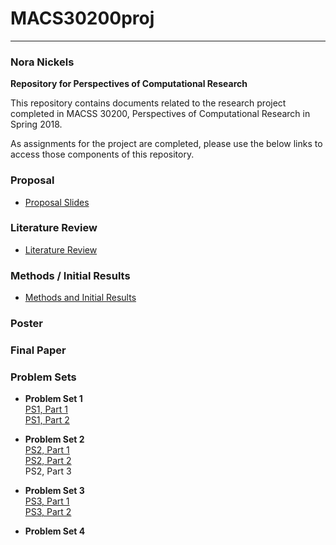 # MACS30200proj  
_________________________
### Nora Nickels
**Repository for Perspectives of Computational Research**

This repository contains documents related to the research project completed in MACSS 30200, Perspectives of Computational Research in Spring 2018.

As assignments for the project are completed, please use the below links to access those components of this repository.

### Proposal
* [Proposal Slides](Proposal/NickelsProposal.pdf)  

### Literature Review
* [Literature Review](LitReview/Literature_Review.pdf)

### Methods / Initial Results
* [Methods and Initial Results](MethodsResults/Methods_Results.pdf)

### Poster

### Final Paper

### Problem Sets

* **Problem Set 1**  
[PS1, Part 1](ProblemSets/PS1/PS1_Part1.pdf)  
[PS1, Part 2](ProblemSets/PS1/PS1_Part2.pdf)  

* **Problem Set 2**  
[PS2, Part 1](ProblemSets/PS2/PS2_Part1_KD_Estimation.ipynb)  
[PS2, Part 2](ProblemSets/PS2/PS2_Part2_Interaction.pdf)   
PS2, Part 3   

* **Problem Set 3**  
[PS3, Part 1](ProblemSets/PS3/PS3_Part1.md)  
[PS3, Part 2](ProblemSets/PS3/PS3_Part2.md) 

* **Problem Set 4**  
